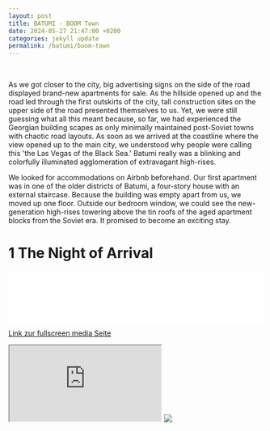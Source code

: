 ```yaml
---
layout: post
title: BATUMI - BOOM Town
date: 2024-05-27 21:47:00 +0200
categories: jekyll update
permalink: /batumi/boom-town
---
```

<head>

    <link rel="stylesheet" href="/assets/css/iframe-styles.css">

</head>
As we got closer to the city, big advertising signs on the side of the road displayed brand-new apartments for sale. As the hillside opened up and the road led through the first outskirts of the city, tall construction sites on the upper side of the road presented themselves to us. Yet, we were still guessing what all this meant because, so far, we had experienced the Georgian building scapes as only minimally maintained post-Soviet towns with chaotic road layouts. As soon as we arrived at the coastline where the view opened up to the main city, we understood why people were calling this 'the Las Vegas of the Black Sea.' Batumi really was a blinking and colorfully illuminated agglomeration of extravagant high-rises. 

We looked for accommodations on Airbnb beforehand. Our first apartment was in one of the older districts of Batumi, a four-story house with an external staircase. Because the building was empty apart from us, we moved up one floor. Outside our bedroom window, we could see the new-generation high-rises towering above the tin roofs of the aged apartment blocks from the Soviet era. It promised to become an exciting stay.
# 1 The Night of Arrival

<iframe src="../media/photo_batumi1" width="100%" height="100vh" style="border: none; display: block;"></iframe>

[Link zur fullscreen media Seite](http://ausdruck.website/media/photo_batumi1)

<iframe src="http://ausdruck.website/media/photo_batumi1"></iframe>

<img src="http://www.bennettcreations.de/files/bennettcreations/photos/Georgia%20Batumi%202024/IMG_2438sm.jpg">
